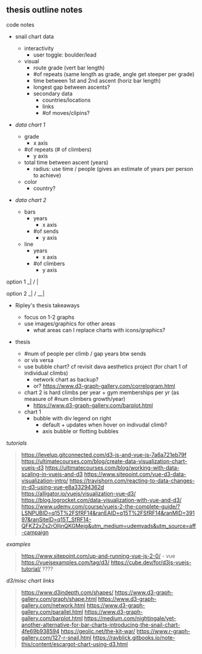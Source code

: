 ## thesis outline notes

code notes

- snail chart data
    - interactivity
        - user toggle: boulder/lead
    - visual
        - route grade (vert bar length)
        - #of repeats (same length as grade, angle get steeper per grade)
        - time between 1st and 2nd ascent (horiz bar length)
        - longest gap between ascents?
        - secondary data
            - countries/locations
            - links
            - #of moves/clipins?

- *data chart 1*
    - grade
        - x axis
    - #of repeats (# of climbers)
        - y axis
    - total time between ascent (years)
        - radius: use time / people (gives an estimate of years per person to achieve)
    - color
        - country?

- *data chart 2*
    - bars
        - years
            - x axis
        - #of sends
            - y axis
    - line
        - years
            - x axis
        - #of climbers
            - y axis

option 1
  _|
 /
|

option 2
    _|
   /
__|


- Ripley's thesis takeaways
    - focus on 1-2 graphs
    - use images/graphics for other areas
        - what areas can I replace charts with icons/graphics?

- thesis
    - #num of people per climb / gap years btw sends
    - or vis versa
    - use bubble chart? cf revisit dava aesthetics project (for chart 1 of individual climbs)
        - network chart as backup?
        - or? https://www.d3-graph-gallery.com/correlogram.html
    - chart 2 is hard climbs per year + gym memberships per yr (as measure of #num climbers growth/year)
        - https://www.d3-graph-gallery.com/barplot.html
    - chart 1
        - bubble with div legend on right
            - default + updates when hover on indivudal climb?
            - axis bubble or flotting bubbles


*tutorials*
> https://levelup.gitconnected.com/d3-js-and-vue-js-7a6a721eb79f
> https://ultimatecourses.com/blog/create-data-visualization-chart-vuejs-d3
> https://ultimatecourses.com/blog/working-with-data-scaling-in-vuejs-and-d3
https://www.sitepoint.com/vue-d3-data-visualization-intro/
> https://travishorn.com/reacting-to-data-changes-in-d3-using-vue-e8a33294362d
> https://alligator.io/vuejs/visualization-vue-d3/    
> https://blog.logrocket.com/data-visualization-with-vue-and-d3/
> https://www.udemy.com/course/vuejs-2-the-complete-guide/?LSNPUBID=q15T%2FSfRF14&ranEAID=q15T%2FSfRF14&ranMID=39197&ranSiteID=q15T_SfRF14-QFKZ2xZs2rOlljnQKGMejg&utm_medium=udemyads&utm_source=aff-campaign

*examples*
> https://www.sitepoint.com/up-and-running-vue-js-2-0/
    - vue
> https://vuejsexamples.com/tag/d3/
> https://cube.dev/for/d3js-vuejs-tutorial/ ????


*d3/misc chart links*
> https://www.d3indepth.com/shapes/
> https://www.d3-graph-gallery.com/graph/shape.html
> https://www.d3-graph-gallery.com/network.html
> https://www.d3-graph-gallery.com/parallel.html
> https://www.d3-graph-gallery.com/barplot.html
> https://medium.com/nightingale/yet-another-alternative-for-bar-charts-introducing-the-snail-chart-4fe69b938594
> https://geolic.net/the-kit-war/
> https://www.r-graph-gallery.com/127-r-snail.html
> https://rayblick.gitbooks.io/note-this/content/escargot-chart-using-d3.html